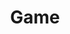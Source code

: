 ---
title: Game
nav: false
comment: true
aside: false
medium_zoom: true
layout : gallery
photos :
  - src: '/albums/game/20240215171721_1.jpg'
    caption: ""
    desc: ""

  - src: '/albums/game/20240215172058_1.jpg'
    caption: ""
    desc: ""

  - src: '/albums/game/20241230120154_1.jpg'
    caption: ""
    desc: ""
    

  - src: '/albums/game/20241231010935_1.jpg'
    caption: ""
    desc: ""
 
  - src: '/albums/game/20250105004642_1.jpg'
    caption: ""
    desc: ""

  - src: '/albums/game/20250105005414_1.jpg'
    caption: ""
    desc: ""

  - src: '/albums/game/20250105005646_1.jpg'
    caption: ""
    desc: ""

  - src: '/albums/game/サノバウィッチ_20241016_230645.png'
    caption: ""
    desc: ""
  - src: '/albums/game/屏幕截图 2025-02-02 231521.png'
    caption: ""
    desc: ""  
---